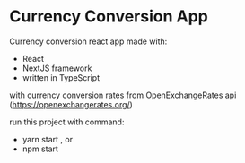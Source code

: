 # Currency Conversion App
 
Currency conversion react app made with:
- React
- NextJS framework
- written in TypeScript

with currency conversion rates from OpenExchangeRates api (https://openexchangerates.org/)

run this project with command:
- yarn start , or
- npm start
